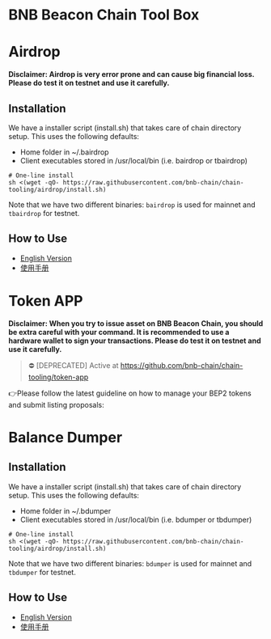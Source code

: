 # BNB Beacon Chain Tool Box

# Airdrop
 __Disclaimer: Airdrop is very error prone and can cause big financial loss. Please do test it on testnet and use it carefully.__

## Installation
We have a installer script (install.sh) that takes care of chain directory setup. This uses the following defaults:

* Home folder in ~/.bairdrop
* Client executables stored in /usr/local/bin (i.e. bairdrop or tbairdrop)

```
# One-line install
sh <(wget -qO- https://raw.githubusercontent.com/bnb-chain/chain-tooling/airdrop/install.sh)
```

Note that we have two different binaries: `bairdrop` is used for mainnet and `tbairdrop` for testnet.

## How to Use

* [English Version](https://github.com/bnb-chain/chain-tooling/blob/airdrop/airdrop/guides/Guides.md)
* [使用手册](https://github.com/bnb-chain/chain-tooling/blob/airdrop/airdrop/guides/%E4%BD%BF%E7%94%A8%E6%8C%87%E5%8D%97.md)

# Token APP
__Disclaimer: When you try to issue asset on BNB Beacon Chain, you should be extra careful with your command. It is recommended to use a hardware wallet to sign your transactions. Please do test it on testnet and use it carefully.__

> :no_entry: [DEPRECATED] Active at https://github.com/bnb-chain/chain-tooling/token-app 

:point_right:Please follow the latest guideline on how to manage your BEP2 tokens and submit listing proposals: 


# Balance Dumper


## Installation
We have a installer script (install.sh) that takes care of chain directory setup. This uses the following defaults:

* Home folder in ~/.bdumper
* Client executables stored in /usr/local/bin (i.e. bdumper or tbdumper)

```
# One-line install
sh <(wget -qO- https://raw.githubusercontent.com/bnb-chain/chain-tooling/airdrop/install.sh)
```

Note that we have two different binaries: `bdumper` is used for mainnet and `tbdumper` for testnet.

## How to Use

* [English Version](https://github.com/bnb-chain/chain-tooling/blob/airdrop/balance-dumper/guides/Guides.md)
* [使用手册](https://github.com/bnb-chain/chain-tooling/blob/airdrop/balance-dumper/guides/%E4%BD%BF%E7%94%A8%E6%8C%87%E5%8D%97.md)

